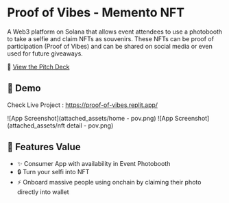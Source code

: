 # Proof of Vibes - Memento NFT

A Web3 platform on Solana that allows event attendees to use a photobooth to take a selfie and claim NFTs as souvenirs. These NFTs can be proof of participation (Proof of Vibes) and can be shared on social media or even used for future giveaways.

🚀 [View the Pitch Deck](https://drive.google.com/file/d/1I68xMx4YUda_yAQfetL_w-5bDw591zQV/view)


## 📸 Demo

Check Live Project : https://proof-of-vibes.replit.app/

![App Screenshot](attached_assets/home - pov.png)
![App Screenshot](attached_assets/nft detail - pov.png)


## 🚀 Features Value

- ✨ Consumer App with availability in Event Photobooth
- 🔒 Turn your selfi into NFT
- ⚡ Onboard massive people using onchain by claiming their photo directly into wallet 


